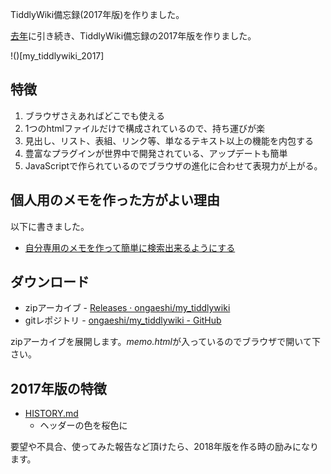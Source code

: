 TiddlyWiki備忘録(2017年版)を作りました。
<!-- 10328749687202036022 -->
[去年](https://twitter.com/ongaeshi/status/683837429141213184)に引き続き、TiddlyWiki備忘録の2017年版を作りました。

!()[my_tiddlywiki_2017]

## 特徴
1. ブラウザさえあればどこでも使える
1. 1つのhtmlファイルだけで構成されているので、持ち運びが楽
1. 見出し、リスト、表組、リンク等、単なるテキスト以上の機能を内包する
1. 豊富なプラグインが世界中で開発されている、アップデートも簡単
1. JavaScriptで作られているのでブラウザの進化に合わせて表現力が上がる。

## 個人用のメモを作った方がよい理由
以下に書きました。

- [自分専用のメモを作って簡単に検索出来るようにする](http://ongaeshi.hatenablog.com/entry/20120130/1327934216)

## ダウンロード
- zipアーカイブ - [Releases · ongaeshi/my_tiddlywiki](https://github.com/ongaeshi/my_tiddlywiki/releases)
- gitレポジトリ - [ongaeshi/my_tiddlywiki - GitHub](https://github.com/ongaeshi/my_tiddlywiki)

zipアーカイブを展開します。<i>memo.html</i>が入っているのでブラウザで開いて下さい。

## 2017年版の特徴
- [HISTORY.md](https://github.com/ongaeshi/my_tiddlywiki/blob/master/HISTORY.md)
  - ヘッダーの色を桜色に

要望や不具合、使ってみた報告など頂けたら、2018年版を作る時の励みになります。